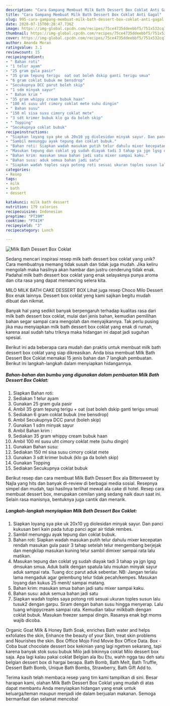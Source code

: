 ```yaml
---
description: "Cara Gampang Membuat Milk Bath Dessert Box Coklat Anti Gagal"
title: "Cara Gampang Membuat Milk Bath Dessert Box Coklat Anti Gagal"
slug: 995-cara-gampang-membuat-milk-bath-dessert-box-coklat-anti-gagal
date: 2020-07-15T00:28:47.736Z
image: https://img-global.cpcdn.com/recipes/75ce4735ddeebbf5/751x532cq70/milk-bath-dessert-box-coklat-foto-resep-utama.jpg
thumbnail: https://img-global.cpcdn.com/recipes/75ce4735ddeebbf5/751x532cq70/milk-bath-dessert-box-coklat-foto-resep-utama.jpg
cover: https://img-global.cpcdn.com/recipes/75ce4735ddeebbf5/751x532cq70/milk-bath-dessert-box-coklat-foto-resep-utama.jpg
author: Amanda Moran
ratingvalue: 3.1
reviewcount: 15
recipeingredient:
- " Bahan roti"
- "1 telur ayam"
- "25 gram gula pasir"
- "35 gram tepung terigu  oat oat boleh dskip ganti terigu smua"
- "6 gram coklat bubuk me bensdrop"
- "Secukupnya DCC parut boleh skip"
- "1 sdm minyak sayur"
- " Bahan krim "
- "35 gram whippy cream bubuk haan"
- "100 ml susu uht cimory coklat mete suhu dingin"
- " Bahan susu"
- "150 ml sisa susu cimory coklat mete"
- "3 sdt krimer bubuk klo ga da boleh skip"
- " Topping"
- "Secukupnya coklat bubuk"
recipeinstructions:
- "Siapkan loyang sya pke uk 20x10 yg diolesidan minyak sayur. Dan panci kukusan beri kain pada tutup panci agar air tidak rembes."
- "Sambil menunggu ayak tepung dan coklat bubuk."
- "Bahan roti: Siapkan wadah masukan putih telur dahulu mixer kecepatan rendah masukan gula pasir 3 tahap setelah telur mengembang berjejak dan mengkilap masukan kuning telur sambil dimixer sampai rata lalu matikan."
- "Masukan tepung dan coklat yg sudah diayak tadi 3 tahap ya jgn lgsg dmsukan smua. Aduk balik dengan spatula lalu msukan minyak sayur aduk sampai rata. Tuang dcc parut aduk sebentar. NB: Jangan terlalu lama mengaduk agar gelembung telur tidak pecah/kempes. Masukan loyang dan kukus 25 menit/ sampai matang."
- "Bahan krim: masukan smua bahan jadi satu mixer sampai kaku."
- "Bahan susu: aduk semua bahan jadi satu"
- "Siapkan wadah toples saya potong roti sesuai ukuran toples susun lalu tusuk2 dengan garpu. Siram dengan bahan susu hingga menyerap. Lalu tuang whippycream sampai rata. Kemudian tabur milkbath dengan coklat bubuk. Masukan freezer sampai dingin. Rasanya enak bgt moms wajib dicoba."
categories:
- Resep
tags:
- milk
- bath
- dessert

katakunci: milk bath dessert 
nutrition: 179 calories
recipecuisine: Indonesian
preptime: "PT39M"
cooktime: "PT41M"
recipeyield: "3"
recipecategory: Lunch

---
```



![Milk Bath Dessert Box Coklat](https://img-global.cpcdn.com/recipes/75ce4735ddeebbf5/751x532cq70/milk-bath-dessert-box-coklat-foto-resep-utama.jpg)

Sedang mencari inspirasi resep milk bath dessert box coklat yang unik? Cara membuatnya memang tidak susah dan tidak juga mudah. Jika keliru mengolah maka hasilnya akan hambar dan justru cenderung tidak enak. Padahal milk bath dessert box coklat yang enak selayaknya punya aroma dan cita rasa yang dapat memancing selera kita.

MILO MILK BATH CAKE DESSERT BOX Lihat juga resep Choco Milo Dessert Box enak lainnya. Dessert box coklat yeng kami sajikan begitu mudah dibuat dan nikmat.

Banyak hal yang sedikit banyak berpengaruh terhadap kualitas rasa dari milk bath dessert box coklat, mulai dari jenis bahan, kemudian pemilihan bahan segar sampai cara mengolah dan menyajikannya. Tak perlu pusing jika mau menyiapkan milk bath dessert box coklat yang enak di rumah, karena asal sudah tahu triknya maka hidangan ini dapat jadi suguhan spesial.


Berikut ini ada beberapa cara mudah dan praktis untuk membuat milk bath dessert box coklat yang siap dikreasikan. Anda bisa membuat Milk Bath Dessert Box Coklat memakai 15 jenis bahan dan 7 langkah pembuatan. Berikut ini langkah-langkah dalam menyiapkan hidangannya.

<!--inarticleads1-->

##### Bahan-bahan dan bumbu yang digunakan dalam pembuatan Milk Bath Dessert Box Coklat:

1. Siapkan  Bahan roti:
1. Sediakan 1 telur ayam
1. Gunakan 25 gram gula pasir
1. Ambil 35 gram tepung terigu + oat (oat boleh dskip ganti terigu smua)
1. Sediakan 6 gram coklat bubuk (me bensdrop)
1. Ambil Secukupnya DCC parut (boleh skip)
1. Gunakan 1 sdm minyak sayur
1. Ambil  Bahan krim :
1. Sediakan 35 gram whippy cream bubuk haan
1. Ambil 100 ml susu uht cimory coklat mete (suhu dingin)
1. Gunakan  Bahan susu:
1. Sediakan 150 ml sisa susu cimory coklat mete
1. Gunakan 3 sdt krimer bubuk (klo ga da boleh skip)
1. Gunakan  Topping
1. Sediakan Secukupnya coklat bubuk


Berikut resep dan cara membuat Milk Bath Dessert Box ala Bittersweet by Najla yang hits dan banyak di-review di berbagai media sosial. Resepnya simpel dan mudah, tapi hasilnya terlihat mewat ala cake di hotel. Resep cara membuat dessert box, merupakan cemilan yang sedang naik daun saat ini. Selain rasa manisnya, bentuknya juga cantik dan menarik. 

<!--inarticleads2-->

##### Langkah-langkah menyiapkan Milk Bath Dessert Box Coklat:

1. Siapkan loyang sya pke uk 20x10 yg diolesidan minyak sayur. Dan panci kukusan beri kain pada tutup panci agar air tidak rembes.
1. Sambil menunggu ayak tepung dan coklat bubuk.
1. Bahan roti: Siapkan wadah masukan putih telur dahulu mixer kecepatan rendah masukan gula pasir 3 tahap setelah telur mengembang berjejak dan mengkilap masukan kuning telur sambil dimixer sampai rata lalu matikan.
1. Masukan tepung dan coklat yg sudah diayak tadi 3 tahap ya jgn lgsg dmsukan smua. Aduk balik dengan spatula lalu msukan minyak sayur aduk sampai rata. Tuang dcc parut aduk sebentar. NB: Jangan terlalu lama mengaduk agar gelembung telur tidak pecah/kempes. Masukan loyang dan kukus 25 menit/ sampai matang.
1. Bahan krim: masukan smua bahan jadi satu mixer sampai kaku.
1. Bahan susu: aduk semua bahan jadi satu
1. Siapkan wadah toples saya potong roti sesuai ukuran toples susun lalu tusuk2 dengan garpu. Siram dengan bahan susu hingga menyerap. Lalu tuang whippycream sampai rata. Kemudian tabur milkbath dengan coklat bubuk. Masukan freezer sampai dingin. Rasanya enak bgt moms wajib dicoba.


Organic Goat Milk &amp; Honey Bath Soak, enriches Bath water and helps exfoliates the skin, Enhance the beauty of your Skin, treat skin problems and Nourishes the skin. Box Office Mojo Find Movie Box Office Data. Box - Coba buat chocolate dessert box kekinian yang lagi ngetren sekarang, tapi karena banyak stok susu bubuk Milo jadi bikinnya coklat Milo dessert box saja. Apa lagi kalau pakai coklat Belgian ala Ibu Etu, wahh ngga tau deh satu belgian dessert box di hargai berapa. Bath Bomb, Bath Melt, Bath Truffle, Dessert Bath Bomb, Unique Bath Bombs, Strawberry, Bath Gift Add to. 

Terima kasih telah membaca resep yang tim kami tampilkan di sini. Besar harapan kami, olahan Milk Bath Dessert Box Coklat yang mudah di atas dapat membantu Anda menyiapkan hidangan yang enak untuk keluarga/teman maupun menjadi ide dalam berjualan makanan. Semoga bermanfaat dan selamat mencoba!
